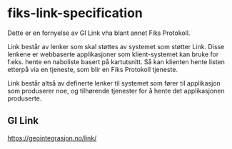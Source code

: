 # fiks-link-specification
Dette er en fornyelse av GI Link vha blant annet Fiks Protokoll.

Link består av lenker som skal støttes av systemet som støtter Link.
Disse lenkene er webbaserte applikasjoner som klient-systemet kan bruke for f.eks. hente en naboliste basert på kartutsnitt. Så kan klienten hente listen etterpå via en tjeneste, som blir en Fiks Protokoll tjeneste. 

Link består altså av definerte lenker til systemet som fører til applikasjon som produserer noe, og tilhørende tjenester for å hente det applikasjonen produserte.  

## GI Link
https://geointegrasjon.no/link/



